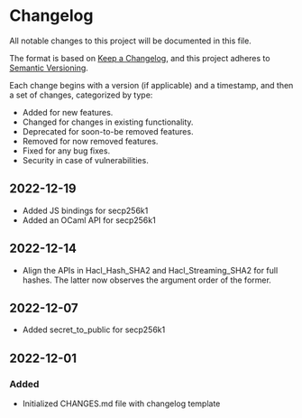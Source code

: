 # Changelog

All notable changes to this project will be documented in this file.

The format is based on [Keep a Changelog](https://keepachangelog.com/en/1.0.0/),
and this project adheres to [Semantic Versioning](https://semver.org/spec/v2.0.0.html).

Each change begins with a version (if applicable) and a timestamp, and then a set of changes, categorized by type:
- Added for new features.
- Changed for changes in existing functionality.
- Deprecated for soon-to-be removed features.
- Removed for now removed features.
- Fixed for any bug fixes.
- Security in case of vulnerabilities.

## 2022-12-19

- Added JS bindings for secp256k1
- Added an OCaml API for secp256k1

## 2022-12-14

- Align the APIs in Hacl_Hash_SHA2 and Hacl_Streaming_SHA2 for full hashes. The
  latter now observes the argument order of the former.

## 2022-12-07
- Added secret_to_public for secp256k1

## 2022-12-01

### Added

- Initialized CHANGES.md file with changelog template
